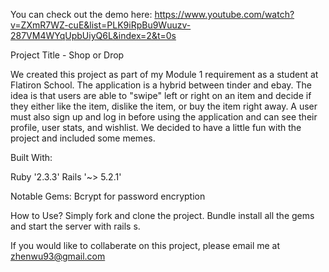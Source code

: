 You can check out the demo here: https://www.youtube.com/watch?v=ZXmR7WZ-cuE&list=PLK9iRpBu9Wuuzv-287VM4WYqUpbUiyQ6L&index=2&t=0s

Project Title - Shop or Drop

We created this project as part of my Module 1 requirement as a student at Flatiron School. The application is a hybrid between tinder and ebay. The idea is that users are able to "swipe" left or right on an item and decide if they either like the item, dislike the item, or buy the item right away. A user must also sign up and log in before using the application and can see their profile, user stats, and wishlist. We decided to have a little fun with the project and included some memes. 

Built With:

Ruby '2.3.3'
Rails '~> 5.2.1'

Notable Gems:
Bcrypt for password encryption 

How to Use? Simply fork and clone the project. Bundle install all the gems and start the server with rails s.

If you would like to collaberate on this project, please email me at zhenwu93@gmail.com
